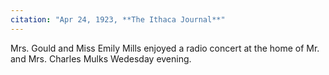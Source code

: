 ```yaml
---
citation: "Apr 24, 1923, **The Ithaca Journal**"
---
```

Mrs. Gould and Miss Emily Mills enjoyed a radio concert at the home of Mr. and Mrs. Charles Mulks Wedesday evening. 